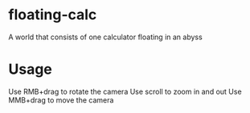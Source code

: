 # floating-calc
A world that consists of one calculator floating in an abyss

# Usage
Use RMB+drag to rotate the camera
Use scroll to zoom in and out
Use MMB+drag to move the camera
